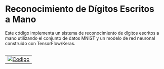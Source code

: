 # Reconocimiento de Dígitos Escritos a Mano

Este código implementa un sistema de reconocimiento de dígitos escritos a mano utilizando el conjunto de datos MNIST y un modelo de red neuronal construido con TensorFlow/Keras. 


<table align="left">
  <td>
    <a target="_blank" href="https://colab.research.google.com/github/lopezbec/XIX_CIC/blob/main/Digitos_NN.ipynb"><img src="https://www.tensorflow.org/images/colab_logo_32px.png" />Codigo</a>
  </td>
</table>
<br><br></br>

